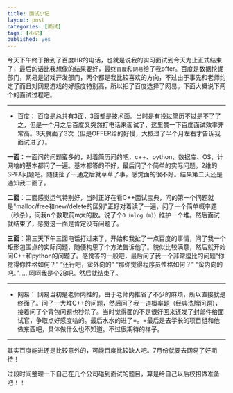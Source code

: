 ```yaml
---
title: 面试小记
layout: post
categories: [面试]
tags: [小记]
published: yes
---
```


今天下午终于接到了百度HR的电话，也就是说我的实习面试到今天为止正式结束了，最后的话比我想像的结果要好，最终`百度`和`网易`给了我offer。百度是数据挖掘部门，网易是游戏开发部门，两个都是我比较喜欢的方向，不过由于事先和老师约定了而且对网易游戏的好感度特别高，所以拒了百度选择了网易。下面大概说下两个的面试过程吧。

-----

* 百度： 百度是总共有3面，3面都是技术面。当时是有投过简历不过是不了了之，但是一个月之后百度又突然打电话来面试了，这里赞一下百度面试效率非常高。3天就面了3次（但是OFFER给的好慢，大概过了半个月左右才告诉我面试进了）。

**一面**：一面问的问题蛮多的，对着简历问的吧，c++、python、数据库、OS、计网啥的基本都问了一遍。基本都答的不好，最后问了个简单的实际问题。2维的SPFA问题吧。随便扯了一通之后就草草了事，感觉面的很不好。结果第二天还是通知我二面了。

**二面**：二面感觉运气特别好，当时正好在看C++面试宝典，问的第一个问题就是"malloc/free和new/delete的区别"正好对着读了一遍，问了一个简单概率题（秒杀），问我n个数取前m大的数。说了个`O（nlog（m））`维护一个堆。然后面试就结束了，感觉这一面是肯定没有问题了。

**三面**：第三天下午三面电话打过来了，开始和我扯了一点百度的事情，问了我一个矩形包围点的实际问题，随便构思了个方法告诉他了。貌似比较满意，然后就开始问C++和python的问题了。感觉答的一般吧，最后问了我一个非常逗比的问题“你觉得你性格如何？” “还行吧，蛮外向的” “那你觉得程序员性格如何？” “蛮内向的吧。”……呵呵我是个2B吧。然后就结束了。

-----

* 网易： 网易当初是老师内推的，由于老师内推省了不少的麻烦，所以直接就是终面了。问了一大堆C++的问题，然后问了我一道概率题（经典洗牌问题），接着问了个背包问题也秒杀了。当时觉得面的不是很好回来还发了封邮件给面试官，争取点好感度啥的。最后水水的进了=。=最后是去学长的项目组和他做东西吧，具体做什么也不知道。不过很期待的样子。

-----

其实百度能进还是比较意外的，可能百度比较缺人吧。7月份就要去网易了好期待！

过段时间整理一下自己在几个公司碰到面试的题目，算是给自己以后校招做准备吧！！


